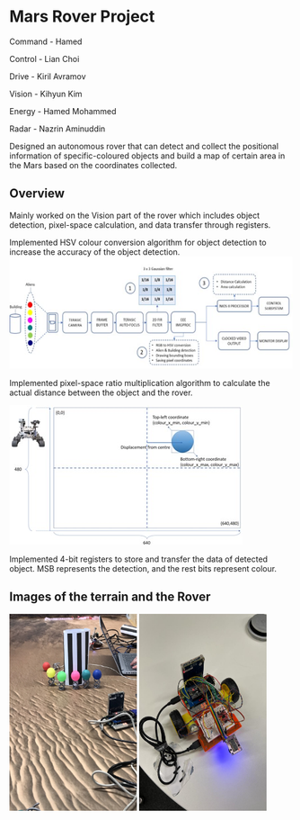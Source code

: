 # Mars Rover Project

Command - Hamed

Control - Lian Choi

Drive - Kiril Avramov

Vision - Kihyun Kim

Energy - Hamed Mohammed

Radar - Nazrin Aminuddin

Designed an autonomous rover that can detect and collect the positional
information of specific-coloured objects and build a map of certain area
in the Mars based on the coordinates collected.

## Overview
Mainly worked on the Vision part of the rover which includes object
detection, pixel-space calculation, and data transfer through registers.

Implemented HSV colour conversion algorithm for object detection to
increase the accuracy of the object detection.
![Structure_Diagram](images_MARS_ROVER/mars_rover_vision_design.jpg)

Implemented pixel-space ratio multiplication algorithm to calculate the
actual distance between the object and the rover.

![Distance_Calculation](images_MARS_ROVER/mars_rover_2.jpg)

Implemented 4-bit registers to store and transfer the data of detected
object. MSB represents the detection, and the rest bits represent colour.

## Images of the terrain and the Rover

<p float="left">
  <img src="images_MARS_ROVER/mars_rover_alien.jpg" height="350px" width="45%" />
  <img src="images_MARS_ROVER/mars_rover_pic.jpg" height="350px" width="45%" />
</p>




